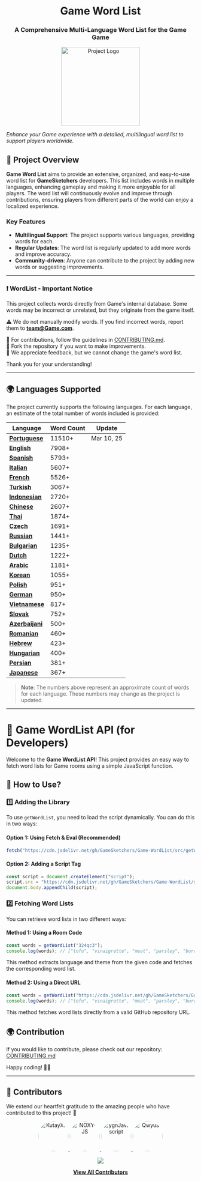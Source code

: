 <h1 align="center">Game Word List</h1>
<h3 align="center">A Comprehensive Multi-Language Word List for the Game Game</h3>
<p align="center">
  <img height="210" src="./images/logo.png" alt="Project Logo">
</p>

_Enhance your Game experience with a detailed, multilingual word list to support players worldwide._

## 📌 **Project Overview**  

**Game Word List** aims to provide an extensive, organized, and easy-to-use word list for **GameSketchers** developers. This list includes words in multiple languages, enhancing gameplay and making it more enjoyable for all players. The word list will continuously evolve and improve through contributions, ensuring players from different parts of the world can enjoy a localized experience.

### Key Features
- **Multilingual Support**: The project supports various languages, providing words for each.
- **Regular Updates**: The word list is regularly updated to add more words and improve accuracy.
- **Community-driven**: Anyone can contribute to the project by adding new words or suggesting improvements.

---

### ❗ WordList - Important Notice

This project collects words directly from Game's internal database. Some words may be incorrect or unrelated, but they originate from the game itself.

⚠️ We do not manually modify words. If you find incorrect words, report them to **team@Game.com**.

🔹 For contributions, follow the guidelines in [CONTRIBUTING.md](https://github.com/GameSketchers/Game-WordList/tree/main/.github/CONTRIBUTING.md).   
🔹 Fork the repository if you want to make improvements.   
🔹 We appreciate feedback, but we cannot change the game's word list.   

Thank you for your understanding!

---
## 🌍 **Languages Supported**

The project currently supports the following languages. For each language, an estimate of the total number of words included is provided:


| Language      | Word Count | Update |
|---------------|------------|-------------------|
| **[Portuguese](https://github.com/GameSketchers/Game-WordList/tree/main/languages/Portuguese)**| 11510+ | Mar 10, 25 |
| **[English](https://github.com/GameSketchers/Game-WordList/tree/main/languages/English)**    | 7908+         ||
| **[Spanish](https://github.com/GameSketchers/Game-WordList/tree/main/languages/Spanish)**   | 5793+          ||
| **[Italian](https://github.com/GameSketchers/Game-WordList/tree/main/languages/Italian)**   | 5607+          ||
| **[French](https://github.com/GameSketchers/Game-WordList/tree/main/languages/French)**    | 5526+          ||
| **[Turkish](https://github.com/GameSketchers/Game-WordList/tree/main/languages/Turkish)**   | 3067+          ||
| **[Indonesian](https://github.com/GameSketchers/Game-WordList/tree/main/languages/Indonesian)**| 2720+          ||
| **[Chinese](https://github.com/GameSketchers/Game-WordList/tree/main/languages/Chinese)**   | 2607+          ||
| **[Thai](https://github.com/GameSketchers/Game-WordList/tree/main/languages/Thai)**      | 1874+          ||
| **[Czech](https://github.com/GameSketchers/Game-WordList/tree/main/languages/Czech)**     | 1691+          ||
| **[Russian](https://github.com/GameSketchers/Game-WordList/tree/main/languages/Russian)**   | 1441+          ||
| **[Bulgarian](https://github.com/GameSketchers/Game-WordList/tree/main/languages/Bulgarian)** | 1235+          ||
| **[Dutch](https://github.com/GameSketchers/Game-WordList/tree/main/languages/Dutch)**     | 1222+          ||
| **[Arabic](https://github.com/GameSketchers/Game-WordList/tree/main/languages/Arabic)**    | 1181+          ||
| **[Korean](https://github.com/GameSketchers/Game-WordList/tree/main/languages/Korean)**    | 1055+          ||
| **[Polish](https://github.com/GameSketchers/Game-WordList/tree/main/languages/Polish)**    | 951+          ||
| **[German](https://github.com/GameSketchers/Game-WordList/tree/main/languages/German)**    | 950+          ||
| **[Vietnamese](https://github.com/GameSketchers/Game-WordList/tree/main/languages/Vietnamese)**| 817+          ||
| **[Slovak](https://github.com/GameSketchers/Game-WordList/tree/main/languages/Slovak)**    | 752+          ||
| **[Azerbaijani](https://github.com/GameSketchers/Game-WordList/tree/main/languages/Azerbaijani)**| 500+         ||
| **[Romanian](https://github.com/GameSketchers/Game-WordList/tree/main/languages/Romanian)**  | 460+          ||
| **[Hebrew](https://github.com/GameSketchers/Game-WordList/tree/main/languages/Hebrew)**    | 423+          ||
| **[Hungarian](https://github.com/GameSketchers/Game-WordList/tree/main/languages/Hungarian)** | 400+          ||
| **[Persian](https://github.com/GameSketchers/Game-WordList/tree/main/languages/Persian)**   | 381+          ||
| **[Japanese](https://github.com/GameSketchers/Game-WordList/tree/main/languages/Japanese)**  | 367+          ||

> **Note**: The numbers above represent an approximate count of words for each language. These numbers may change as the project is updated.

---

# 📌 Game WordList API (for Developers)

Welcome to the **Game WordList API**! This project provides an easy way to fetch word lists for Game rooms using a simple JavaScript function.

## 🚀 How to Use?

### 1️⃣ Adding the Library
To use `getWordList`, you need to load the script dynamically. You can do this in two ways:

#### Option 1: Using Fetch & Eval (Recommended)
```js
fetch("https://cdn.jsdelivr.net/gh/GameSketchers/Game-WordList/src/getWordList.min.js").then((t=>t.text())).then((js=>eval(js)));
```

#### Option 2: Adding a Script Tag
```js
const script = document.createElement("script");
script.src = "https://cdn.jsdelivr.net/gh/GameSketchers/Game-WordList/src/getWordList.min.js";
document.body.appendChild(script);
```

### 2️⃣ Fetching Word Lists
You can retrieve word lists in two different ways:

#### Method 1: Using a Room Code
```js
const words = getWordList("324qc3");
console.log(words); // ["tofu", "vinaigrette", "meat", "parsley", "burrito", ...] 
```
This method extracts language and theme from the given code and fetches the corresponding word list.

#### Method 2: Using a Direct URL
```js
const words = getWordList("https://cdn.jsdelivr.net/gh/GameSketchers/Game-WordList/languages/English/foods.json");
console.log(words); // ["tofu", "vinaigrette", "meat", "parsley", "burrito", ...] 
```
This method fetches word lists directly from a valid GitHub repository URL.


## 🌍 Contribution
If you would like to contribute, please check out our repository: [CONTRIBUTING.md](https://github.com/GameSketchers/Game-WordList/blob/main/.github/CONTRIBUTING.md)

Happy coding! 🎨🚀

---

## 🤝 Contributors  

We extend our heartfelt gratitude to the amazing people who have contributed to this project! 💖  

<p align="center">
    <a href="https://github.com/KutayX7">
    <img src="https://github.com/KutayX7.png" width="80" height="80" style="border-radius: 50%;" alt="KutayX7">
  </a>
  <a href="https://github.com/NOXY-JS">
    <img src="https://github.com/NOXY-JS.png" width="80" height="80" style="border-radius: 50%;" alt="NOXY-JS">
  </a>
  <a href="https://github.com/ygnJavascript">
    <img src="https://github.com/ygnJavascript.png" width="80" height="80" style="border-radius: 50%;" alt="ygnJavascript">
  </a>
  <a href="https://github.com/Qwyua">
    <img src="https://github.com/Qwyua.png" width="80" height="80" style="border-radius: 50%;" alt="Qwyua">
  </a>
</p>

<p align="center">
  <a href="https://github.com/GameSketchers/Game-WordList/graphs/contributors">
    <img src="https://img.shields.io/github/contributors/GameSketchers/Game-WordList?color=blue&style=for-the-badge">
  </a>
</p>

<p align="center">
  <a href="https://github.com/GameSketchers/Game-WordList/graphs/contributors">
    <b>View All Contributors</b>
  </a>
</p>

